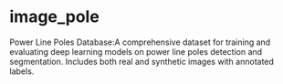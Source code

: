 # image_pole
 Power Line Poles Database:A comprehensive dataset for training and evaluating deep learning models on power line poles detection and segmentation. Includes both real and synthetic images with annotated labels.
